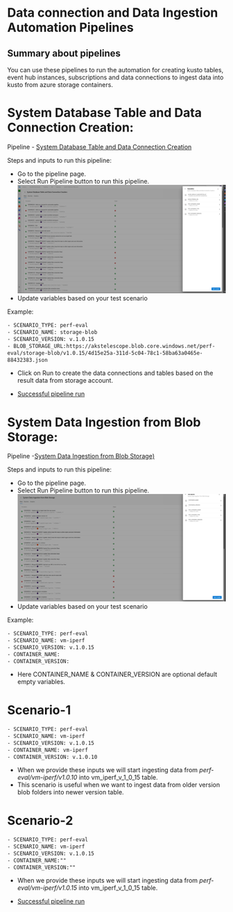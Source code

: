 # Data connection and Data Ingestion Automation Pipelines

## Summary about pipelines
You can use these pipelines to run the automation for creating kusto tables, event hub instances, subscriptions and data connections to ingest data into kusto from azure storage containers.


# System Database Table and Data Connection Creation:
Pipeline - [System Database Table and Data Connection Creation](https://msazure.visualstudio.com/CloudNativeCompute/_build?definitionId=342761&_a=summary)

Steps and inputs to run this pipeline:
- Go to the pipeline page.
- Select Run Pipeline button to run this pipeline.
![Alt text](data-connection.png)
- Update variables based on your test scenario

Example:

    - SCENARIO_TYPE: perf-eval
    - SCENARIO_NAME: storage-blob
    - SCENARIO_VERSION: v.1.0.15
    - BLOB_STORAGE_URL:https://akstelescope.blob.core.windows.net/perf-eval/storage-blob/v1.0.15/4d15e25a-311d-5c04-78c1-58ba63a0465e-88432383.json

- Click on Run to create the data connections and tables based on the result data from storage account.

- [Successful pipeline run](https://msazure.visualstudio.com/CloudNativeCompute/_build/results?buildId=87481748&view=results)
# System Data Ingestion from Blob Storage:

Pipeline -[System Data Ingestion from Blob Storage)](https://msazure.visualstudio.com/CloudNativeCompute/_build?definitionId=345697)

Steps and inputs to run this pipeline:
- Go to the pipeline page.
- Select Run Pipeline button to run this pipeline.
![Alt text](Ingestion.png)
- Update variables based on your test scenario

Example:

    - SCENARIO_TYPE: perf-eval
    - SCENARIO_NAME: vm-iperf
    - SCENARIO_VERSION: v.1.0.15
    - CONTAINER_NAME:
    - CONTAINER_VERSION:

- Here CONTAINER_NAME & CONTAINER_VERSION are optional default empty variables.

# Scenario-1
    - SCENARIO_TYPE: perf-eval
    - SCENARIO_NAME: vm-iperf
    - SCENARIO_VERSION: v.1.0.15
    - CONTAINER_NAME: vm-iperf
    - CONTAINER_VERSION: v.1.0.10

- When we provide these inputs we will start ingesting data from *perf-eval/vm-iperf/v1.0.10* into vm_iperf_v_1_0_15 table.
- This scenario is useful when we want to ingest data from older version blob folders into newer version table.

# Scenario-2
    - SCENARIO_TYPE: perf-eval
    - SCENARIO_NAME: vm-iperf
    - SCENARIO_VERSION: v.1.0.15
    - CONTAINER_NAME:""
    - CONTAINER_VERSION:""

- When we provide these inputs we will start ingesting data from *perf-eval/vm-iperf/v1.0.15* into vm_iperf_v_1_0_15 table.


- [Successful pipeline run](https://msazure.visualstudio.com/CloudNativeCompute/_build/results?buildId=87483539&view=logs&j=36a08b4a-8fb0-5483-406c-cef72de14512&t=8680e7ae-c3d4-5dab-593a-979ba4750c3a)